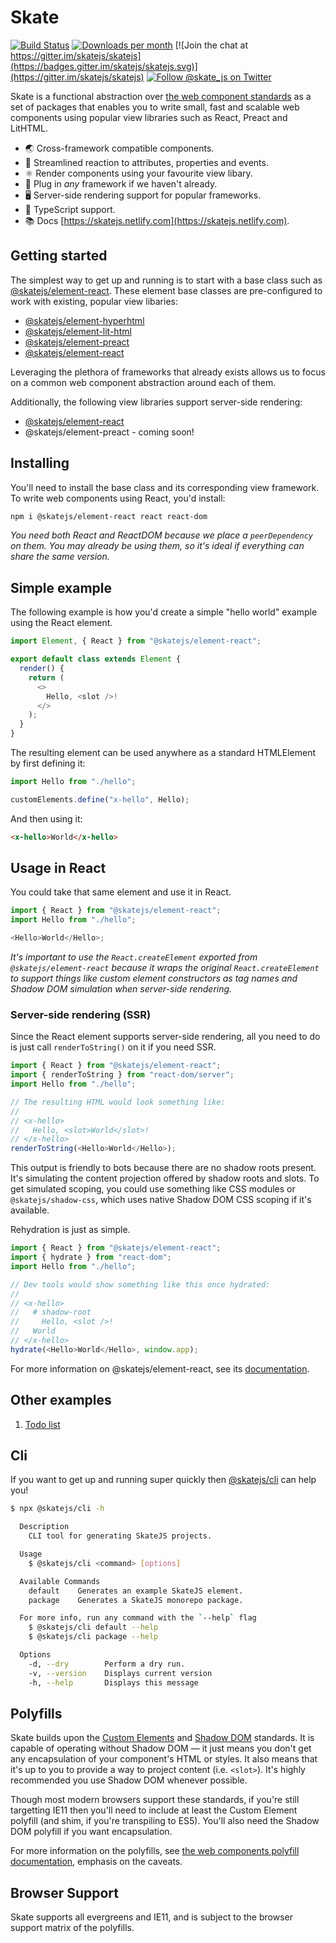 # Skate

[![Build Status](https://travis-ci.org/skatejs/skatejs.svg?branch=master)](https://travis-ci.org/skatejs/skatejs)
[![Downloads per month](https://img.shields.io/npm/dm/skatejs.svg)](https://www.npmjs.com/package/skatejs)
[![Join the chat at https://gitter.im/skatejs/skatejs](https://badges.gitter.im/skatejs/skatejs.svg)](https://gitter.im/skatejs/skatejs)
[![Follow @skate_js on Twitter](https://img.shields.io/twitter/follow/skate_js.svg?style=social&label=@skate_js)](https://twitter.com/skate_js)

Skate is a functional abstraction over
[the web component standards](https://github.com/w3c/webcomponents) as a set of
packages that enables you to write small, fast and scalable web components using
popular view libraries such as React, Preact and LitHTML.

- 🌏 Cross-framework compatible components.
- 👑 Streamlined reaction to attributes, properties and events.
- ⚛️ Render components using your favourite view libary.
- 🔌 Plug in _any_ framework if we haven't already.
- 🖥 Server-side rendering support for popular frameworks.
- 🌟 TypeScript support.
- 📚 Docs [https://skatejs.netlify.com](https://skatejs.netlify.com).

## Getting started

The simplest way to get up and running is to start with a base class such as
[@skatejs/element-react]([https://skatejs.netlify.com/packages/element-react).
These element base classes are pre-configured to work with existing, popular
view libaries:

- [@skatejs/element-hyperhtml]([https://skatejs.netlify.com/packages/element-hyperhtml)
- [@skatejs/element-lit-html]([https://skatejs.netlify.com/packages/element-lit-html)
- [@skatejs/element-preact]([https://skatejs.netlify.com/packages/element-preact)
- [@skatejs/element-react]([https://skatejs.netlify.com/packages/element-react)

Leveraging the plethora of frameworks that already exists allows us to focus on
a common web component abstraction around each of them.

Additionally, the following view libraries support server-side rendering:

- [@skatejs/element-react]([https://skatejs.netlify.com/packages/element-react)
- @skatejs/element-preact - coming soon!

## Installing

You'll need to install the base class and its corresponding view framework. To
write web components using React, you'd install:

```bash
npm i @skatejs/element-react react react-dom
```

_You need both React and ReactDOM because we place a `peerDependency` on them.
You may already be using them, so it's ideal if everything can share the same
version._

## Simple example

The following example is how you'd create a simple "hello world" example using
the React element.

```js
import Element, { React } from "@skatejs/element-react";

export default class extends Element {
  render() {
    return (
      <>
        Hello, <slot />!
      </>
    );
  }
}
```

The resulting element can be used anywhere as a standard HTMLElement by first
defining it:

```js
import Hello from "./hello";

customElements.define("x-hello", Hello);
```

And then using it:

```html
<x-hello>World</x-hello>
```

## Usage in React

You could take that same element and use it in React.

```js
import { React } from "@skatejs/element-react";
import Hello from "./hello";

<Hello>World</Hello>;
```

_It's important to use the `React.createElement` exported from
`@skatejs/element-react` because it wraps the original `React.createElement` to
support things like custom element constructors as tag names and Shadow DOM
simulation when server-side rendering._

### Server-side rendering (SSR)

Since the React element supports server-side rendering, all you need to do is
just call `renderToString()` on it if you need SSR.

```js
import { React } from "@skatejs/element-react";
import { renderToString } from "react-dom/server";
import Hello from "./hello";

// The resulting HTML would look something like:
//
// <x-hello>
//   Hello, <slot>World</slot>!
// </x-hello>
renderToString(<Hello>World</Hello>);
```

This output is friendly to bots because there are no shadow roots present. It's
simulating the content projection offered by shadow roots and slots. To get
simulated scoping, you could use something like CSS modules or
`@skatejs/shadow-css`, which uses native Shadow DOM CSS scoping if it's
available.

Rehydration is just as simple.

```js
import { React } from "@skatejs/element-react";
import { hydrate } from "react-dom";
import Hello from "./hello";

// Dev tools would show something like this once hydrated:
//
// <x-hello>
//   # shadow-root
//     Hello, <slot />!
//   World
// </x-hello>
hydrate(<Hello>World</Hello>, window.app);
```

For more information on @skatejs/element-react, see its
[documentation]([https://skatejs.netlify.com/packages/element-react).

## Other examples

1. [Todo list](https://codesandbox.io/s/8zjp9qqj9l)

## Cli

If you want to get up and running super quickly then
[@skatejs/cli](https://skatejs.netlify.com/packages/cli) can help you!

```sh
$ npx @skatejs/cli -h

  Description
    CLI tool for generating SkateJS projects.

  Usage
    $ @skatejs/cli <command> [options]

  Available Commands
    default    Generates an example SkateJS element.
    package    Generates a SkateJS monorepo package.

  For more info, run any command with the `--help` flag
    $ @skatejs/cli default --help
    $ @skatejs/cli package --help

  Options
    -d, --dry        Perform a dry run.
    -v, --version    Displays current version
    -h, --help       Displays this message

```

## Polyfills

Skate builds upon the
[Custom Elements](https://w3c.github.io/webcomponents/spec/custom/) and
[Shadow DOM](https://w3c.github.io/webcomponents/spec/shadow/) standards. It is
capable of operating without Shadow DOM &mdash; it just means you don't get any
encapsulation of your component's HTML or styles. It also means that it's up to
you to provide a way to project content (i.e. `<slot>`). It's highly recommended
you use Shadow DOM whenever possible.

Though most modern browsers support these standards, if you're still targetting
IE11 then you'll need to include at least the Custom Element polyfill (and shim,
if you're transpiling to ES5). You'll also need the Shadow DOM polyfill if you
want encapsulation.

For more information on the polyfills, see
[the web components polyfill documentation](https://github.com/webcomponents/webcomponentsjs),
emphasis on the caveats.

## Browser Support

Skate supports all evergreens and IE11, and is subject to the browser support
matrix of the polyfills.
